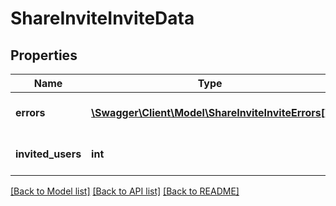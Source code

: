 # ShareInviteInviteData

## Properties
Name | Type | Description | Notes
------------ | ------------- | ------------- | -------------
**errors** | [**\Swagger\Client\Model\ShareInviteInviteErrors[]**](ShareInviteInviteErrors.md) | Errors during process | 
**invited_users** | **int** | Total count of invited users | 

[[Back to Model list]](../README.md#documentation-for-models) [[Back to API list]](../README.md#documentation-for-api-endpoints) [[Back to README]](../README.md)


